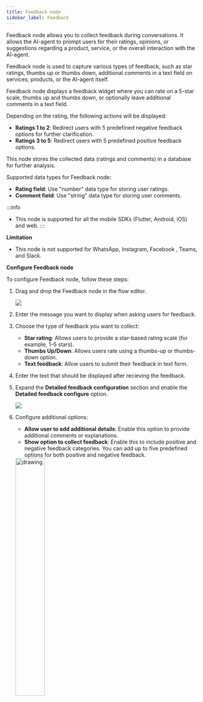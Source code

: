 ```yaml
---
title: Feedback node
sidebar_label: Feedback 
---
```


Feedback node allows you to collect feedback during conversations. It allows the AI-agent to prompt users for their ratings, opinions, or suggestions regarding a product, service, or the overall interaction with the AI-agent.

Feedback node is used to capture various types of feedback, such as star ratings, thumbs up or thumbs down, additional comments in a text field on services, products, or the AI-agent itself.

Feedback node displays a feedback widget where you can rate on a 5-star scale, thumbs up and thumbs down, or optionally leave additional comments in a text field.

Depending on the rating, the following actions will be displayed: 
* **Ratings 1 to 2**: Redirect users with 5 predefined negative feedback options for further clarification.
* **Ratings 3 to 5**: Redirect users with 5 predefined positive feedback options.

This node stores the collected data (ratings and comments) in a database for further analysis.

Supported data types for Feedback node:

* **Rating field**: Use "number" data type for storing user ratings.
* **Comment field**: Use "string" data type for storing user comments.


:::info
* This node is supported for all the mobile SDKs (Flutter, Android, iOS) and web.
:::

**Limitation**

* This node is not supported for WhatsApp, Instagram, Facebook , Teams, and Slack.


**Configure Feedback node**

To configure Feedback node, follow these steps:

1. Drag and drop the Feedback node in the flow editor.

   ![](https://i.imgur.com/ugNF0Sd.png)

2. Enter the message you want to display when asking users for feedback.

3. Choose the type of feedback you want to collect:
   * **Star rating**: Allows users to provide a star-based rating scale (for example, 1–5 stars).
   * **Thumbs Up/Down**: Allows users rate using a thumbs-up or thumbs-down option.
   * **Text feedback**: Allow users to submit their feedback in text form.

4. Enter the text that should be displayed after recieving the feedback.

5. Expand the **Detailed feedback configuration** section and enable the **Detailed feedback configure** option.

   ![](https://i.imgur.com/Nq77KkI.png)

6. Configure additional options:
   * **Allow user to add additional details**: Enable this option to provide additional comments or explanations.
   * **Show option to collect feedback**: Enable this to include positive and negative feedback categories. You can add up to five predefined options for both positive and negative feedback.

    <img  src="https://i.imgur.com/bsDHLvr.png"  alt="drawing"  width="40%"/>